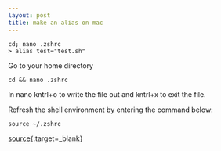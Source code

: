 ```yaml
---
layout: post
title: make an alias on mac
---
```


```
cd; nano .zshrc
> alias test="test.sh"
```

Go to your home directory
```
cd && nano .zshrc
```
In nano kntrl+o to write the file out and kntrl+x to exit the file.

Refresh the shell environment by entering the command below:
```
source ~/.zshrc
```





[source](https://coolestguidesontheplanet.com/make-an-alias-in-bash-shell-in-os-x-terminal/){:target=_blank}
